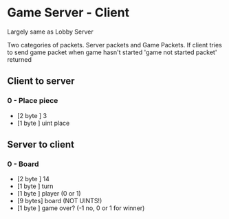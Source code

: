 # Game Server - Client

Largely same as Lobby Server

Two categories of packets. Server packets and Game Packets. If client tries to send game packet when game hasn't started 'game not started packet' returned

## Client to server

### 0 - Place piece

- [2 byte ] 3
- [1 byte ] uint place

## Server to client

### 0 - Board

- [2 byte ] 14
- [1 byte ] turn
- [1 byte ] player (0 or 1)
- [9 bytes] board (NOT UINTS!)
- [1 byte ] game over? (-1 no, 0 or 1 for winner)
